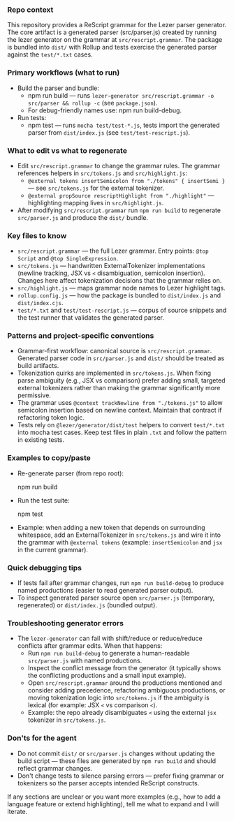 ### Repo context

This repository provides a ReScript grammar for the Lezer parser generator. The core artifact is a generated parser (src/parser.js) created by running the lezer generator on the grammar at `src/rescript.grammar`. The package is bundled into `dist/` with Rollup and tests exercise the generated parser against the `test/*.txt` cases.

### Primary workflows (what to run)

- Build the parser and bundle:
  - npm run build — runs `lezer-generator src/rescript.grammar -o src/parser && rollup -c` (see `package.json`).
  - For debug-friendly names use: npm run build-debug.
- Run tests:
  - npm test — runs `mocha test/test-*.js`, tests import the generated parser from `dist/index.js` (see `test/test-rescript.js`).

### What to edit vs what to regenerate

- Edit `src/rescript.grammar` to change the grammar rules. The grammar references helpers in `src/tokens.js` and `src/highlight.js`:
  - `@external tokens insertSemicolon from "./tokens" { insertSemi }` — see `src/tokens.js` for the external tokenizer.
  - `@external propSource rescriptHighlight from "./highlight"` — highlighting mapping lives in `src/highlight.js`.
- After modifying `src/rescript.grammar` run `npm run build` to regenerate `src/parser.js` and produce the `dist/` bundle.

### Key files to know

- `src/rescript.grammar` — the full Lezer grammar. Entry points: `@top Script` and `@top SingleExpression`.
- `src/tokens.js` — handwritten ExternalTokenizer implementations (newline tracking, JSX vs `<` disambiguation, semicolon insertion). Changes here affect tokenization decisions that the grammar relies on.
- `src/highlight.js` — maps grammar node names to Lezer highlight tags.
- `rollup.config.js` — how the package is bundled to `dist/index.js` and `dist/index.cjs`.
- `test/*.txt` and `test/test-rescript.js` — corpus of source snippets and the test runner that validates the generated parser.

### Patterns and project-specific conventions

- Grammar-first workflow: canonical source is `src/rescript.grammar`. Generated parser code in `src/parser.js` and `dist/` should be treated as build artifacts.
- Tokenization quirks are implemented in `src/tokens.js`. When fixing parse ambiguity (e.g., JSX vs comparison) prefer adding small, targeted external tokenizers rather than making the grammar significantly more permissive.
- The grammar uses `@context trackNewline from "./tokens.js"` to allow semicolon insertion based on newline context. Maintain that contract if refactoring token logic.
- Tests rely on `@lezer/generator/dist/test` helpers to convert `test/*.txt` into mocha test cases. Keep test files in plain `.txt` and follow the pattern in existing tests.

### Examples to copy/paste

- Re-generate parser (from repo root):

  npm run build

- Run the test suite:

  npm test

- Example: when adding a new token that depends on surrounding whitespace, add an ExternalTokenizer in `src/tokens.js` and wire it into the grammar with `@external tokens` (example: `insertSemicolon` and `jsx` in the current grammar).

### Quick debugging tips

- If tests fail after grammar changes, run `npm run build-debug` to produce named productions (easier to read generated parser output).
- To inspect generated parser source open `src/parser.js` (temporary, regenerated) or `dist/index.js` (bundled output).

### Troubleshooting generator errors

- The `lezer-generator` can fail with shift/reduce or reduce/reduce conflicts after grammar edits. When that happens:
  - Run `npm run build-debug` to generate a human-readable `src/parser.js` with named productions.
  - Inspect the conflict message from the generator (it typically shows the conflicting productions and a small input example).
  - Open `src/rescript.grammar` around the productions mentioned and consider adding precedence, refactoring ambiguous productions, or moving tokenization logic into `src/tokens.js` if the ambiguity is lexical (for example: JSX `<` vs comparison `<`).
  - Example: the repo already disambiguates `<` using the external `jsx` tokenizer in `src/tokens.js`.

### Don'ts for the agent

- Do not commit `dist/` or `src/parser.js` changes without updating the build script — these files are generated by `npm run build` and should reflect grammar changes.
- Don't change tests to silence parsing errors — prefer fixing grammar or tokenizers so the parser accepts intended ReScript constructs.

If any sections are unclear or you want more examples (e.g., how to add a language feature or extend highlighting), tell me what to expand and I will iterate.

